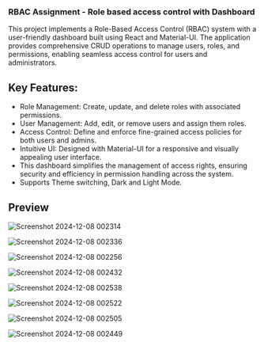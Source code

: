 ### RBAC Assignment - Role based access control with Dashboard

This project implements a Role-Based Access Control (RBAC) system with a user-friendly dashboard built using React and Material-UI. The application provides comprehensive CRUD operations to manage users, roles, and permissions, enabling seamless access control for users and administrators.

## Key Features:

- Role Management: Create, update, and delete roles with associated permissions.
- User Management: Add, edit, or remove users and assign them roles.
- Access Control: Define and enforce fine-grained access policies for both users and admins.
- Intuitive UI: Designed with Material-UI for a responsive and visually appealing user interface.
- This dashboard simplifies the management of access rights, ensuring security and efficiency in permission handling across the system.
- Supports Theme switching, Dark and Light Mode.

## Preview


![Screenshot 2024-12-08 002314](https://github.com/user-attachments/assets/8f4c24a4-9bc9-44f7-b344-04c5e4c66386)


![Screenshot 2024-12-08 002336](https://github.com/user-attachments/assets/41780f23-7a69-4153-abe3-190a6c22e765)


![Screenshot 2024-12-08 002256](https://github.com/user-attachments/assets/0f4474b9-bd72-4c9c-8f0c-35dcb7fcbd48)


![Screenshot 2024-12-08 002432](https://github.com/user-attachments/assets/e88d8938-31df-4a25-b3cf-34d3bae91343)


![Screenshot 2024-12-08 002538](https://github.com/user-attachments/assets/60c20653-4582-4be8-aa8d-013419c66f6b)


![Screenshot 2024-12-08 002522](https://github.com/user-attachments/assets/96f1184f-face-4bd9-ba5c-4e53ee88e5d6)


![Screenshot 2024-12-08 002505](https://github.com/user-attachments/assets/eed7b0e9-bea3-4097-a3c2-f27fe3892df3)



![Screenshot 2024-12-08 002449](https://github.com/user-attachments/assets/10c42b47-a364-42b5-b967-b1fc5c519330)
